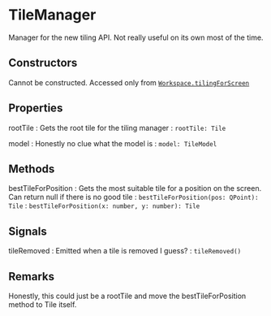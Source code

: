 # TileManager

Manager for the new tiling API. Not really useful on its own most of the time.

## Constructors

Cannot be constructed. Accessed only from [`Workspace.tilingForScreen`](Workspace.md#methods)

## Properties

rootTile
: Gets the root tile for the tiling manager
: `rootTile: Tile`

model
: Honestly no clue what the model is
: `model: TileModel`

## Methods

bestTileForPosition
: Gets the most suitable tile for a position on the screen. Can return null if there is no good tile
: `bestTileForPosition(pos: QPoint): Tile`
: `bestTileForPosition(x: number, y: number): Tile`

## Signals

tileRemoved
: Emitted when a tile is removed I guess?
: `tileRemoved()`

## Remarks

Honestly, this could just be a rootTile and move the bestTileForPosition method to Tile itself.